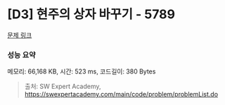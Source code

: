 # [D3] 현주의 상자 바꾸기 - 5789 

[문제 링크](https://swexpertacademy.com/main/code/problem/problemDetail.do?contestProbId=AWYygN36Qn8DFAVm) 

### 성능 요약

메모리: 66,168 KB, 시간: 523 ms, 코드길이: 380 Bytes



> 출처: SW Expert Academy, https://swexpertacademy.com/main/code/problem/problemList.do